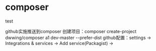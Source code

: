 # composer
test

github实施推送到composer
    创建项目：composer create-project dwwing/composer a1 dev-master  --prefer-dist
    github配置：settings -> Integrations & services -> Add service(Packagist) -> 